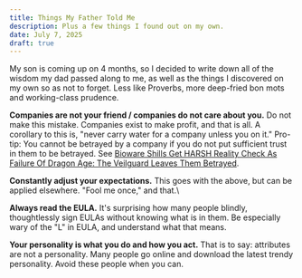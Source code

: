 ```yaml
---
title: Things My Father Told Me
description: Plus a few things I found out on my own.
date: July 7, 2025
draft: true
---
```

My son is coming up on 4 months, so I decided to write down all of the wisdom my dad passed along to me, as well as the things I discovered on my own so as not to forget. Less like Proverbs, more deep-fried bon mots and working-class prudence.

**Companies are not your friend / companies do not care about you.**
Do not make this mistake. Companies exist to make profit, and that is all. A corollary to this is, "never carry water for a company unless you on it."
Pro-tip: You cannot be betrayed by a company if you do not put sufficient trust in them to be betrayed. See [Bioware Shills Get HARSH Reality Check As Failure Of Dragon Age: The Veilguard Leaves Them Betrayed](https://m.youtube.com/watch?v=972sWLLcqoU).

**Constantly adjust your expectations.**
This goes with the above, but can be applied elsewhere. "Fool me once," and that.\

**Always read the EULA.**
It's surprising how many people blindly, thoughtlessly sign EULAs without knowing what is in them. Be especially wary of the "L" in EULA, and understand what that means.

**Your personality is what you do and how you act.**
That is to say: attributes are not a personality. Many people go online and download the latest trendy personality. Avoid these people when you can.

